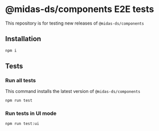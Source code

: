 # @midas-ds/components E2E tests

This repository is for testing new releases of `@midas-ds/components`

## Installation

```bash
npm i
```

## Tests

### Run all tests

This command installs the latest version of `@midas-ds/components`

```bash
npm run test
```

### Run tests in UI mode

```bash
npm run test:ui
```
